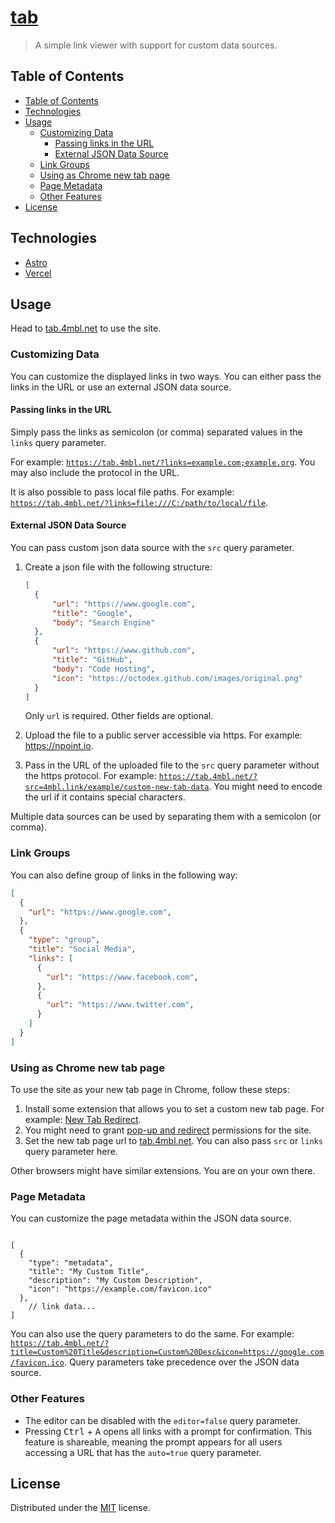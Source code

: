 # [tab](https://tab.4mbl.net)

> A simple link viewer with support for custom data sources.

## Table of Contents

* [Table of Contents](#table-of-contents)
* [Technologies](#technologies)
* [Usage](#usage)
  * [Customizing Data](#customizing-data)
    * [Passing links in the URL](#passing-links-in-the-url)
    * [External JSON Data Source](#external-json-data-source)
  * [Link Groups](#link-groups)
  * [Using as Chrome new tab page](#using-as-chrome-new-tab-page)
  * [Page Metadata](#page-metadata)
  * [Other Features](#other-features)
* [License](#license)

## Technologies

* [Astro](https://astro.build/)
* [Vercel](https://vercel.com/)

## Usage

Head to [tab.4mbl.net](https://tab.4mbl.net) to use the site.

### Customizing Data

You can customize the displayed links in two ways. You can either pass the links in the URL or use an external JSON data source.

#### Passing links in the URL

Simply pass the links as semicolon (or comma) separated values in the `links` query parameter.

For example: [`https://tab.4mbl.net/?links=example.com;example.org`](https://tab.4mbl.net/?links=example.com;example.org). You may also include the protocol in the URL.

It is also possible to pass local file paths. For example: [`https://tab.4mbl.net/?links=file:///C:/path/to/local/file`](https://tab.4mbl.net/?links=file:///C:/path/to/local/file).

#### External JSON Data Source

You can pass custom json data source with the `src` query parameter.

1. Create a json file with the following structure:

    ```json
    [
      {
          "url": "https://www.google.com",
          "title": "Google",
          "body": "Search Engine"
      },
      {
          "url": "https://www.github.com",
          "title": "GitHub",
          "body": "Code Hosting",
          "icon": "https://octodex.github.com/images/original.png"
      }
    ]
    ```

    Only `url` is required. Other fields are optional.

2. Upload the file to a public server accessible via https. For example: <https://npoint.io>.
3. Pass in the URL of the uploaded file to the `src` query parameter without the https protocol. For example: [`https://tab.4mbl.net/?src=4mbl.link/example/custom-new-tab-data`](https://tab.4mbl.net/?src=4mbl.link/example/custom-new-tab-data). You might need to encode the url if it contains special characters.

Multiple data sources can be used by separating them with a semicolon (or comma).

### Link Groups

You can also define group of links in the following way:

```json
[
  {
    "url": "https://www.google.com",
  },
  {
    "type": "group",
    "title": "Social Media",
    "links": [
      {
        "url": "https://www.facebook.com",
      },
      {
        "url": "https://www.twitter.com",
      }
    ]
  }
]
```

### Using as Chrome new tab page

To use the site as your new tab page in Chrome, follow these steps:

1. Install some extension that allows you to set a custom new tab page. For example:
 [New Tab Redirect](https://chrome.google.com/webstore/detail/new-tab-redirect/icpgjfneehieebagbmdbhnlpiopdcmna).
2. You might need to grant [pop-up and redirect](https://support.google.com/chrome/answer/95472) permissions for the site.
3. Set the new tab page url to [tab.4mbl.net](https://tab.4mbl.net). You can also pass `src` or `links` query parameter here.

Other browsers might have similar extensions. You are on your own there.

### Page Metadata

You can customize the page metadata within the JSON data source.

```jsonc

[
  {
    "type": "metadata",
    "title": "My Custom Title",
    "description": "My Custom Description",
    "icon": "https://example.com/favicon.ico"
  },
    // link data...
]
```

You can also use the query parameters to do the same. For example: [`https://tab.4mbl.net/?title=Custom%20Title&description=Custom%20Desc&icon=https://google.com/favicon.ico`](https://tab.4mbl.net/?title=Custom%20Title&description=Custom%20Desc&icon=https://google.com/favicon.ico). Query parameters take precedence over the JSON data source.

### Other Features

* The editor can be disabled with the `editor=false` query parameter.
* Pressing <kbd>Ctrl</kbd> + <kbd>A</kbd> opens all links with a prompt for confirmation. This feature is shareable, meaning the prompt appears for all users accessing a URL that has the `auto=true` query parameter.

## License

Distributed under the [MIT](https://choosealicense.com/licenses/mit/) license.
